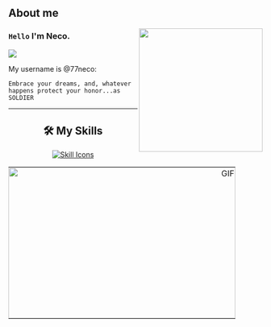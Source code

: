 ## About me

<img align="right" width="245" src="https://i.postimg.cc/W3y9FhPr/noctis.gif"/>

### `Hello` I'm Neco.
![](https://komarev.com/ghpvc/?username=77neco&color=00a0a0&style=plastic)

My username is @77neco:

```
Embrace your dreams, and, whatever happens protect your honor...as SOLDIER 
```

---

<h2 align="center">🛠️ My Skills</h2>

<p align="center">
  <a href="https://skillicons.dev">
    <img src="https://skillicons.dev/icons?i=py,go,js,ts,react&perline=5" alt="Skill Icons" />
  </a>
</p>

<table style="border-collapse: collapse; border: none; width: 100%;">
  <tr style="border: none;">
    <td style="border: none; padding: 0; vertical-align: top;">
    </td>
    <td style="border: none; padding: 0; text-align: right;">
      <img 
        alt="GIF" 
        src="https://i.pinimg.com/originals/c4/37/12/c43712af49b76ffbf268dd254800624d.gif" 
        width="450" 
        height="300" 
        style="margin: 0 auto; display: block; object-fit: cover; object-position: center;" />
      </td>
  </tr>
</table>
